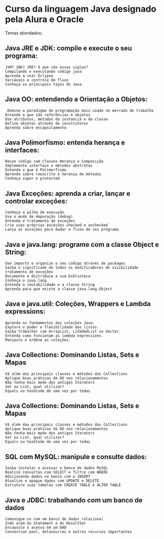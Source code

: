 # Curso da linguagem Java designado pela Alura e Oracle

Temas abordados: 


## Java JRE e JDK: compile e execute o seu programa:

```
JVM? JDK? JRE? O que são essas siglas?
Compilando e executando código java
Aprenda a usar Eclipse
Variáveis e controle de fluxo
Conheça os principais tipos do Java
```

## Java OO: entendendo a Orientação a Objetos:

```
 Domine o paradigma de programação mais usado no mercado de trabalho
Entenda o que são referências e objetos
Use atributos, métodos da instancia e da classe
Define objetos através de construtores
Aprenda sobre encapsulamento
```

## Java Polimorfismo: entenda herança e interfaces:

 ```
Reuse código com classes Herança e Composição
Implemente interface e métodos abstratas
Entenda o que é Polimorfismo
Aprenda sobre reescrita e herança de métodos
Conheça super e protected
 ```
 
 ## Java Exceções: aprenda a criar, lançar e controlar exceções:
 
 ```
Conheça a pilha de execução
Use o modo de depuração (debug)
Entenda o tratamento de exceções
Crie suas próprias exceções checked e unchecked
Lança as exceções para mudar o fluxo de seu programa
 ```
 
 ## Java e java.lang: programe com a classe Object e String:
 
```
Use imports e organize o seu código através de packages
Saiba o significado de todos os modificadores de visibilidade tratamento de exceções
Documente e distribuia a sua biblioteca
Conheça o java.lang
Entenda a imutabilidade e a classe String
Aprenda para que existe a classe java.lang.Object
```

## Java e java.util: Coleções, Wrappers e Lambda expressions:

```
Aprenda os fundamentos das coleções Java.
Explore o poder e flexibilidade das listas.
Saiba trabalhar com ArrayList, LinkdedList ou Vector.
Entenda como funcionam as lambda expressions.
Manipule e ordene as coleções.
```

## Java Collections: Dominando Listas, Sets e Mapas

```
Vá além das principais classes e métodos das Collections
Aplique boas práticas de OO nos relacionamentos
Não tenha mais medo dos antigos Iterators
Set ou List, qual utilizar?
Equals ou hashCode de uma vez por todas
```
 
 ## Java Collections: Dominando Listas, Sets e Mapas
 
 ```
Vá além das principais classes e métodos das Collections
Aplique boas práticas de OO nos relacionamentos
Não tenha mais medo dos antigos Iterators
Set ou List, qual utilizar?
Equals ou hashCode de uma vez por todas
 ```
 
 ## SQL com MySQL: manipule e consulte dados:
 
 ```
Saiba instalar e acessar o banco de dados MySQL
Realize consultas com SELECT e filtre com WHERE
Adicionando dados no banco com o INSERT
Atualize e apague dados com UPDATE e DELETE
Estruture suas tabelas com CREATE TABLE e ALTER TABLE
 ```
 
 ## Java e JDBC: trabalhando com um banco de dados
 
 ```
Comunique-se com um banco de dados relacional
Indo além do Statement e do ResultSet
Encapsule o acesso em um DAO
Connection pool, datasources e outros recursos importantes
 ```
